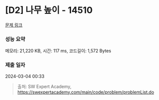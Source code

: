 # [D2] 나무 높이 - 14510 

[문제 링크](https://swexpertacademy.com/main/code/problem/problemDetail.do?contestProbId=AYFofW8qpXYDFAR4) 

### 성능 요약

메모리: 21,220 KB, 시간: 117 ms, 코드길이: 1,572 Bytes

### 제출 일자

2024-03-04 00:33



> 출처: SW Expert Academy, https://swexpertacademy.com/main/code/problem/problemList.do